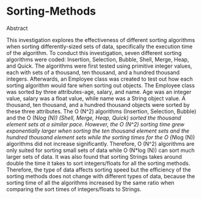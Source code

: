 # Sorting-Methods

Abstract

This investigation explores the effectiveness of different sorting algorithms when sorting differently-sized sets of data, specifically the execution time of the algorithm. To conduct this investigation, seven different sorting algorithms were coded: Insertion, Selection, Bubble, Shell, Merge, Heap, and Quick. The algorithms were first tested using primitive integer values, each with sets of a thousand, ten thousand, and a hundred thousand integers. Afterwards, an Employee class was created to test out how each sorting algorithm would fare when sorting out objects. The Employee class was sorted by three attributes-age, salary, and name. Age was an integer value, salary was a float value, while name was a String object value. A thousand, ten thousand, and a hundred thousand objects were sorted by these three attributes. The O (N^2) algorithms (Insertion, Selection, Bubble) and the O (N*log (N)) (Shell, Merge, Heap, Quick) sorted the thousand element sets at a similar pace. However, the O (N^2) sorting time grew exponentially larger when sorting the ten thousand element sets and the hundred thousand element sets while the sorting times for the O (N*log (N)) algorithms did not increase significantly. Therefore, O (N^2) algorithms are only suited for sorting small sets of data while O (N*log (N)) can sort much larger sets of data. It was also found that sorting Strings takes around double the time it takes to sort integers/floats for all the sorting methods. Therefore, the type of data affects sorting speed but the efficiency of the sorting methods does not change with different types of data, because the sorting time of all the algorithms increased by the same ratio when comparing the sort times of integers/floats to Strings. 
